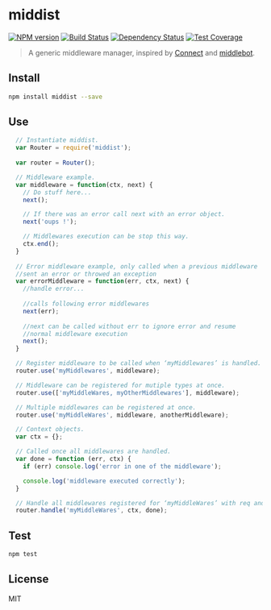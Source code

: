 # middist

[![NPM version][npm-image]][npm-url] 
[![Build Status][travis-image]][travis-url] 
[![Dependency Status][daviddm-image]][daviddm-url]
[![Test Coverage][coveralls-image]][coveralls-url]

> A generic middleware manager, inspired by [Connect](https://github.com/senchalabs/connect) and [middlebot](https://github.com/yanhick/middlebot).

## Install

```sh
npm install middist --save
```

## Use

```js
  // Instantiate middist.
  var Router = require('middist');
  
  var router = Router();

  // Middleware example.
  var middleware = function(ctx, next) {
    // Do stuff here...
    next();

    // If there was an error call next with an error object.
    next('oups !');

    // Middlewares execution can be stop this way.
    ctx.end();
  }
  
  // Error middleware example, only called when a previous middleware
  //sent an error or throwed an exception
  var errorMiddleware = function(err, ctx, next) {
    //handle error...
    
    //calls following error middlewares
    next(err);
    
    //next can be called without err to ignore error and resume
    //normal middleware execution
    next();
  }

  // Register middleware to be called when ‘myMiddlewares’ is handled.
  router.use('myMiddlewares', middleware);

  // Middleware can be registered for mutiple types at once.
  router.use(['myMiddleWares, myOtherMiddlewares'], middleware);

  // Multiple middlewares can be registered at once.
  router.use('myMiddleWares', middleware, anotherMiddleware);

  // Context objects.
  var ctx = {};

  // Called once all middlewares are handled.
  var done = function (err, ctx) {
    if (err) console.log('error in one of the middleware');

    console.log('middleware executed correctly');
  }

  // Handle all middlewares registered for ‘myMiddleWares’ with req and res.
  router.handle('myMiddleWares', ctx, done);
```

## Test

```sh
npm test
```

## License

MIT

[npm-image]: https://badge.fury.io/js/middist.svg
[npm-url]: https://npmjs.org/package/middist
[travis-image]: https://travis-ci.org/taoyuan/middist.svg?style=shield
[travis-url]: https://travis-ci.org/taoyuan/middist
[daviddm-image]: https://david-dm.org/taoyuan/middist.svg?theme=shields.io
[daviddm-url]: https://david-dm.org/taoyuan/middist
[coveralls-image]: https://coveralls.io/repos/taoyuan/middist/badge.svg
[coveralls-url]: https://coveralls.io/r/taoyuan/middist?branch=master
